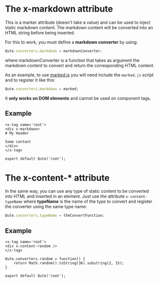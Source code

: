# The x-markdown attribute

This is a marker attribute (doesn't take a value) and can be used to inject static markdown content.
The markdown content will be converted into an HTML string before being inserted.

For this to work, you must define a **markdown converter** by using:

```javascript
Qute.converters.markdown = markdownConverter;
```

where markdownConverter is a function that takes as argument the markdown content to convert and return the corresponding HTML content.

As an example, to use [marked.js](https://github.com/markedjs/marked) you will need include the `marked.js` script and to register it like this:

```javascript
Qute.converters.markdown = marked;
```

It **only works on DOM elements** and cannot be used on component tags.

## Example

```jsq
<x-tag name='root'>
<div x-markdown>
# My Header

Some content
</div>
</x-tag>

export default Qute('root');
```

# The x-content-* attribute

In the same way, you can use any type of static content to be converted into HTML and inserted in an element.
Just use the attribute `x-content-typeName` where **typeName** is the name of the type to convert and register the converter using the same type name:

```javascript
Qute.converters.typeName = theConvertFunction;
```

## Example

```jsq
<x-tag name='root'>
<div x-content-random />
</x-tag>

Qute.converters.random = function() {
	return Math.random().toString(36).substring(2, 15);
}

export default Qute('root');
```


